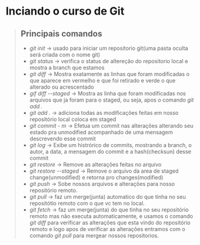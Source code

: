 # Inciando o curso de Git

> ## Principais comandos
> - *git init*       -> usado para iniciar um repositorio git(uma pasta oculta será criada com o nome git)
> - *git status*     -> verifica o status de altereção do repositorio local e mostra a branch que estamos
> - *git diff*       -> Mostra exatamente as linhas que foram modificadas o que aparece em vermelho e que foi retirado e verde o que alterado ou acrescentado
> - *gif diff --staged* -> Mostra as linha que foram modificadas nos arquivos que ja foram para o staged, ou seja, apos o comando *git add .*
> - *git add .*      -> adiciona todas as modificações feitas em nosso repositório local coloca em staged
> - *git commit - m* -> Efetua um commit nas alterações alterando seu estado pra unmodified acompanhado de uma mensagem descrevendo esse commit
> - *git log* -> Exibe um histrórico de commits, mostrando a branch, o autor, a data, a mensagem do commit e a hash(checksun) desse commit
> - *git restore* -> Remove as alterações feitas no arquivo
> - *git restore --staged* -> Remove o arquivo da area de staged change(unmodified) e retorna pro changes(modified)
> - *git push* -> Sobe nossos arquivos e alterações para nosso repositório remoto.
> - *git pull* -> faz um merge(junta) automatico do que tinha no seu repositótio remoto com o que vc tem no local.
> - *git fetch* -> faz um merge(junta) do que tinha no seu repositório remoto mas não executa automaticamente, e usamos o comando *git diff* para verificar as alterações que esta vindo do repositório remoto e logo apos de verificar as alterações entramos com o comando *git pull* para mergear nossos  repositorios.
